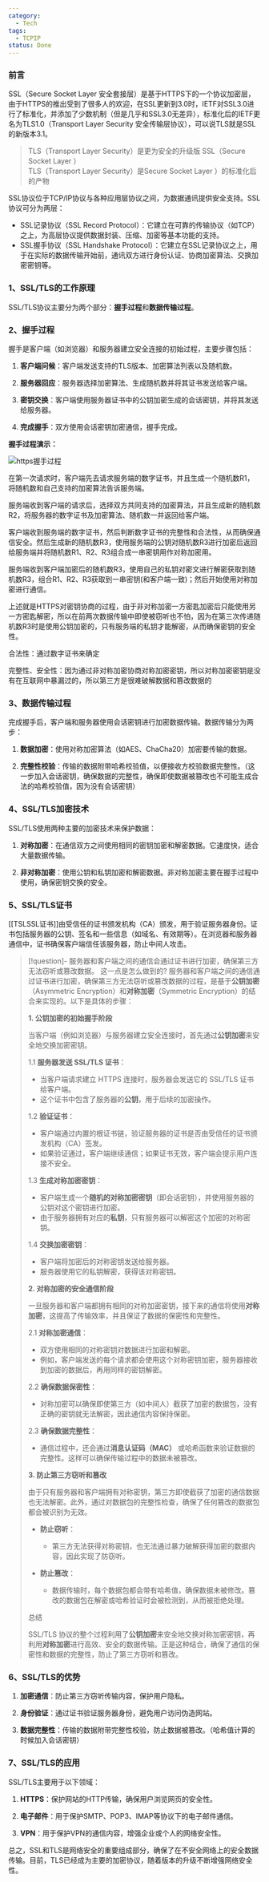 ```yaml
---
category:
  - Tech
tags:
  - TCPIP
status: Done
---
```

### 前言

SSL（Secure Socket Layer 安全套接层）是基于HTTPS下的一个协议加密层，由于HTTPS的推出受到了很多人的欢迎，在SSL更新到3.0时，IETF对SSL3.0进行了标准化，并添加了少数机制（但是几乎和SSL3.0无差异），标准化后的IETF更名为TLS1.0（Transport Layer Security 安全传输层协议），可以说TLS就是SSL的新版本3.1。

> TLS（Transport Layer Security）是更为安全的升级版 SSL（Secure Socket Layer ）  
> TLS（Transport Layer Security）是Secure Socket Layer ）的标准化后的产物

SSL协议位于TCP/IP协议与各种应用层协议之间，为数据通讯提供安全支持。SSL协议可分为两层： 
- SSL记录协议（SSL Record Protocol）：它建立在可靠的传输协议（如TCP）之上，为高层协议提供数据封装、压缩、加密等基本功能的支持。 
- SSL握手协议（SSL Handshake Protocol）：它建立在SSL记录协议之上，用于在实际的数据传输开始前，通讯双方进行身份认证、协商加密算法、交换加密密钥等。

### 1、SSL/TLS的工作原理

SSL/TLS协议主要分为两个部分：**握手过程**和**数据传输过程**。

### 2、握手过程

握手是客户端（如浏览器）和服务器建立安全连接的初始过程，主要步骤包括：

1. **客户端问候**：客户端发送支持的TLS版本、加密算法列表以及随机数。

2. **服务器回应**：服务器选择加密算法、生成随机数并将其证书发送给客户端。

3. **密钥交换**：客户端使用服务器证书中的公钥加密生成的会话密钥，并将其发送给服务器。

4. **完成握手**：双方使用会话密钥加密通信，握手完成。


**握手过程演示：**

![https握手过程](../assets/network-HTTPS-https握手过程.jpg)

在第一次请求时，客户端先去请求服务端的数字证书，并且生成一个随机数R1，将随机数和自己支持的加密算法告诉服务端。

服务端收到客户端的请求后，选择双方共同支持的加密算法，并且生成新的随机数R2，将服务器的数字证书及加密算法、随机数一并返回给客户端。

客户端收到服务端的数字证书，然后判断数字证书的完整性和合法性，从而确保通信安全。然后生成新的随机数R3，使用服务端的公钥对随机数R3进行加密后返回给服务端并将随机数R1、R2、R3组合成一串密钥用作对称加密用。

服务端收到客户端加密后的随机数R3，使用自己的私钥对密文进行解密获取到随机数R3，组合R1、R2、R3获取到一串密钥(和客户端一致)；然后开始使用对称加密进行通信。

上述就是HTTPS对密钥协商的过程，由于非对称加密一方密匙加密后只能使用另一方密匙解密，所以在前两次数据传输中即使被窃听也不怕，因为在第三次传递随机数R3时是使用公钥加密的，只有服务端的私钥才能解密，从而确保密钥的安全性。

合法性：通过数字证书来确定

完整性、安全性：因为通过非对称加密协商对称加密密钥，所以对称加密密钥是没有在互联网中暴漏过的，所以第三方是很难破解数据和篡改数据的

### 3、数据传输过程

完成握手后，客户端和服务器使用会话密钥进行加密数据传输。数据传输分为两步：

1. **数据加密**：使用对称加密算法（如AES、ChaCha20）加密要传输的数据。

2. **完整性校验**：传输的数据附带哈希校验值，以便接收方校验数据完整性。（这一步加入会话密钥，确保数据的完整性，确保即使数据被篡改也不可能生成合法的哈希校验值，因为没有会话密钥）
  
### 4、SSL/TLS加密技术

SSL/TLS使用两种主要的加密技术来保护数据：

1. **对称加密**：在通信双方之间使用相同的密钥加密和解密数据。它速度快，适合大量数据传输。

2. **非对称加密**：使用公钥和私钥加密和解密数据。非对称加密主要在握手过程中使用，确保密钥交换的安全。

### 5、SSL/TLS证书

[[TSLSSL证书]]由受信任的证书颁发机构（CA）颁发，用于验证服务器身份。证书包括服务器的公钥、签名和一些信息（如域名、有效期等）。在浏览器和服务器通信中，证书确保客户端信任该服务器，防止中间人攻击。

>[!question]- 服务器和客户端之间的通信会通过证书进行加密，确保第三方无法窃听或篡改数据。 这一点是怎么做到的?
>服务器和客户端之间的通信通过证书进行加密，确保第三方无法窃听或篡改数据的过程，是基于**公钥加密**（Asymmetric Encryption）和**对称加密**（Symmetric Encryption）的结合来实现的。以下是具体的步骤：
>
>**1. 公钥加密的初始握手阶段**
>
>当客户端（例如浏览器）与服务器建立安全连接时，首先通过**公钥加密**来安全地交换加密密钥。
>
>1.1 **服务器发送 SSL/TLS 证书**：
>  - 当客户端请求建立 HTTPS 连接时，服务器会发送它的 SSL/TLS 证书给客户端。
>  - 这个证书中包含了服务器的**公钥**，用于后续的加密操作。
>
>1.2 **验证证书**：
>  - 客户端通过内置的根证书链，验证服务器的证书是否由受信任的证书颁发机构（CA）签发。
>  - 如果验证通过，客户端继续通信；如果证书无效，客户端会提示用户连接不安全。
>
>1.3 **生成对称加密密钥**：
>  - 客户端生成一个**随机的对称加密密钥**（即会话密钥），并使用服务器的公钥对这个密钥进行加密。
>  - 由于服务器拥有对应的**私钥**，只有服务器可以解密这个加密的对称密钥。
>
>1.4 **交换加密密钥**：
>  - 客户端将加密后的对称密钥发送给服务器。
>  - 服务器使用它的私钥解密，获得该对称密钥。
>
>**2. 对称加密的安全通信阶段**
>
>一旦服务器和客户端都拥有相同的对称加密密钥，接下来的通信将使用**对称加密**，这提高了传输效率，并且保证了数据的保密性和完整性。
>
>2.1 **对称加密通信**：
>  - 双方使用相同的对称密钥对数据进行加密和解密。
>  - 例如，客户端发送的每个请求都会使用这个对称密钥加密，服务器接收到加密的数据后，再用同样的密钥解密。
> 
>2.2 **确保数据保密性**：
>  - 对称加密可以确保即使第三方（如中间人）截获了加密的数据包，没有正确的密钥就无法解密，因此通信内容保持保密。
>
>2.3 **确保数据完整性**：
>  - 通信过程中，还会通过**消息认证码（MAC）** 或哈希函数来验证数据的完整性。这样可以确保传输过程中的数据未被篡改。
>
>**3. 防止第三方窃听和篡改**
>
>由于只有服务器和客户端拥有对称密钥，第三方即使截获了加密的通信数据也无法解密。此外，通过对数据包的完整性检查，确保了任何篡改的数据包都会被识别为无效。
>
> - **防止窃听**：
>   - 第三方无法获得对称密钥，也无法通过暴力破解获得加密的数据内容，因此实现了防窃听。
>
> - **防止篡改**：
>   - 数据传输时，每个数据包都会带有哈希值，确保数据未被修改。篡改的数据包在解密或哈希验证时会被检测到，从而被拒绝处理。
>
>总结
>
>SSL/TLS 协议的整个过程利用了**公钥加密**来安全地交换对称加密密钥，再利用**对称加密**进行高效、安全的数据传输。正是这种结合，确保了通信的保密性和数据的完整性，防止了第三方窃听和篡改。

### 6、SSL/TLS的优势

1. **加密通信**：防止第三方窃听传输内容，保护用户隐私。

2. **身份验证**：通过证书验证服务器身份，避免用户访问伪造网站。

3. **数据完整性**：传输的数据附带完整性校验，防止数据被篡改。（哈希值计算的时候加入会话密钥）

### 7、SSL/TLS的应用

SSL/TLS主要用于以下领域：

1. **HTTPS**：保护网站的HTTP传输，确保用户浏览网页的安全性。

2. **电子邮件**：用于保护SMTP、POP3、IMAP等协议下的电子邮件通信。

3. **VPN**：用于保护VPN的通信内容，增强企业或个人的网络安全性。

总之，SSL和TLS是网络安全的重要组成部分，确保了在不安全网络上的安全数据传输。目前，TLS已经成为主要的加密协议，随着版本的升级不断增强网络安全性。